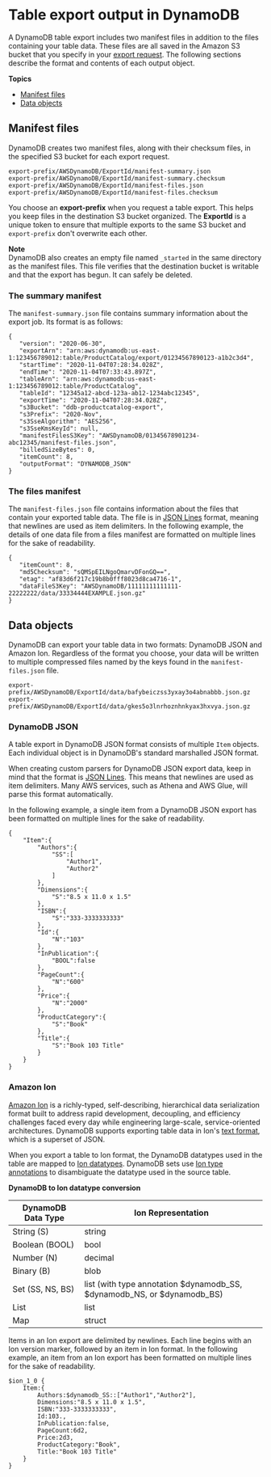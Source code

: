 # Table export output in DynamoDB<a name="DataExport.Output"></a>

A DynamoDB table export includes two manifest files in addition to the files containing your table data\. These files are all saved in the Amazon S3 bucket that you specify in your [export request](DataExport.Requesting.md)\. The following sections describe the format and contents of each output object\.

**Topics**
+ [Manifest files](#DataExport.Output.Manifest)
+ [Data objects](#DataExport.Output.Data)

## Manifest files<a name="DataExport.Output.Manifest"></a>

DynamoDB creates two manifest files, along with their checksum files, in the specified S3 bucket for each export request\.

```
export-prefix/AWSDynamoDB/ExportId/manifest-summary.json
export-prefix/AWSDynamoDB/ExportId/manifest-summary.checksum
export-prefix/AWSDynamoDB/ExportId/manifest-files.json
export-prefix/AWSDynamoDB/ExportId/manifest-files.checksum
```

You choose an **export\-prefix** when you request a table export\. This helps you keep files in the destination S3 bucket organized\. The **ExportId** is a unique token to ensure that multiple exports to the same S3 bucket and `export-prefix` don't overwrite each other\.

**Note**  
DynamoDB also creates an empty file named `_started` in the same directory as the manifest files\. This file verifies that the destination bucket is writable and that the export has begun\. It can safely be deleted\.

### The summary manifest<a name="DataExport.Output.Manifest.Summary"></a>

The `manifest-summary.json` file contains summary information about the export job\. Its format is as follows:

```
{
   "version": "2020-06-30",
   "exportArn": "arn:aws:dynamodb:us-east-1:123456789012:table/ProductCatalog/export/01234567890123-a1b2c3d4",
   "startTime": "2020-11-04T07:28:34.028Z",
   "endTime": "2020-11-04T07:33:43.897Z",
   "tableArn": "arn:aws:dynamodb:us-east-1:123456789012:table/ProductCatalog",
   "tableId": "12345a12-abcd-123a-ab12-1234abc12345",
   "exportTime": "2020-11-04T07:28:34.028Z",
   "s3Bucket": "ddb-productcatalog-export",
   "s3Prefix": "2020-Nov",
   "s3SseAlgorithm": "AES256",
   "s3SseKmsKeyId": null,
   "manifestFilesS3Key": "AWSDynamoDB/01345678901234-abc12345/manifest-files.json",
   "billedSizeBytes": 0,
   "itemCount": 8,
   "outputFormat": "DYNAMODB_JSON"
}
```

### The files manifest<a name="DataExport.Output.Manifest.Files"></a>

The `manifest-files.json` file contains information about the files that contain your exported table data\. The file is in [JSON Lines](https://jsonlines.org/) format, meaning that newlines are used as item delimiters\. In the following example, the details of one data file from a files manifest are formatted on multiple lines for the sake of readability\.

```
{
   "itemCount": 8,
   "md5Checksum": "sQMSpEILNgoQmarvDFonGQ==",
   "etag": "af83d6f217c19b8b0fff8023d8ca4716-1",
   "dataFileS3Key": "AWSDynamoDB/11111111111111-22222222/data/33334444EXAMPLE.json.gz"
}
```

## Data objects<a name="DataExport.Output.Data"></a>

DynamoDB can export your table data in two formats: DynamoDB JSON and Amazon Ion\. Regardless of the format you choose, your data will be written to multiple compressed files named by the keys found in the `manifest-files.json` file\.

```
export-prefix/AWSDynamoDB/ExportId/data/bafybeiczss3yxay3o4abnabbb.json.gz
export-prefix/AWSDynamoDB/ExportId/data/gkes5o3lnrhoznhnkyax3hxvya.json.gz
```

### DynamoDB JSON<a name="DataExport.Output.Data.DDB-JSON"></a>

A table export in DynamoDB JSON format consists of multiple `Item` objects\. Each individual object is in DynamoDB's standard marshalled JSON format\.

When creating custom parsers for DynamoDB JSON export data, keep in mind that the format is [JSON Lines](https://jsonlines.org/)\. This means that newlines are used as item delimiters\. Many AWS services, such as Athena and AWS Glue, will parse this format automatically\.

In the following example, a single item from a DynamoDB JSON export has been formatted on multiple lines for the sake of readability\.

```
{
    "Item":{
        "Authors":{
            "SS":[
                "Author1",
                "Author2"
            ]
        },
        "Dimensions":{
            "S":"8.5 x 11.0 x 1.5"
        },
        "ISBN":{
            "S":"333-3333333333"
        },
        "Id":{
            "N":"103"
        },
        "InPublication":{
            "BOOL":false
        },
        "PageCount":{
            "N":"600"
        },
        "Price":{
            "N":"2000"
        },
        "ProductCategory":{
            "S":"Book"
        },
        "Title":{
            "S":"Book 103 Title"
        }
    }
}
```

### Amazon Ion<a name="DataExport.Output.Data.DDB-JSON"></a>

[Amazon Ion](http://amzn.github.io/ion-docs/) is a richly\-typed, self\-describing, hierarchical data serialization format built to address rapid development, decoupling, and efficiency challenges faced every day while engineering large\-scale, service\-oriented architectures\. DynamoDB supports exporting table data in Ion's [text format](http://amzn.github.io/ion-docs/docs/spec.html), which is a superset of JSON\.

When you export a table to Ion format, the DynamoDB datatypes used in the table are mapped to [Ion datatypes](http://amzn.github.io/ion-docs/docs/spec.html)\. DynamoDB sets use [Ion type annotations](http://amzn.github.io/ion-docs/docs/spec.html#annot) to disambiguate the datatype used in the source table\.


**DynamoDB to Ion datatype conversion**  

| DynamoDB Data Type | Ion Representation | 
| --- | --- | 
| String \(S\) | string | 
| Boolean \(BOOL\) | bool | 
| Number \(N\) | decimal | 
| Binary \(B\) | blob | 
| Set \(SS, NS, BS\) | list \(with type annotation $dynamodb\_SS, $dynamodb\_NS, or $dynamodb\_BS\) | 
| List | list | 
| Map | struct | 

Items in an Ion export are delimited by newlines\. Each line begins with an Ion version marker, followed by an item in Ion format\. In the following example, an item from an Ion export has been formatted on multiple lines for the sake of readability\.

```
$ion_1_0 {
    Item:{
        Authors:$dynamodb_SS::["Author1","Author2"],
        Dimensions:"8.5 x 11.0 x 1.5",
        ISBN:"333-3333333333",
        Id:103.,
        InPublication:false,
        PageCount:6d2,
        Price:2d3,
        ProductCategory:"Book",
        Title:"Book 103 Title"
    }
}
```